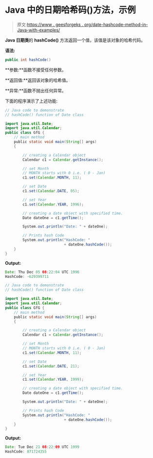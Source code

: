 # Java 中的日期哈希码()方法，示例

> 原文:[https://www . geesforgeks . org/date-hashcode-method-in-Java-with-examples/](https://www.geeksforgeeks.org/date-hashcode-method-in-java-with-examples/)

**Java 日期类**的 **hashCode()** 方法返回一个值，该值是该对象的哈希代码。

**语法:**

```java
public int hashCode()

```

**参数:**函数不接受任何参数。

**返回值:**返回该对象的哈希值。

**异常:**函数不抛出任何异常。

下面的程序演示了上述功能:

```java
// Java code to demonstrate
// hashCode() function of Date class

import java.util.Date;
import java.util.Calendar;
public class GfG {
    // main method
    public static void main(String[] args)
    {

        // creating a Calendar object
        Calendar c1 = Calendar.getInstance();

        // set Month
        // MONTH starts with 0 i.e. ( 0 - Jan)
        c1.set(Calendar.MONTH, 11);

        // set Date
        c1.set(Calendar.DATE, 05);

        // set Year
        c1.set(Calendar.YEAR, 1996);

        // creating a date object with specified time.
        Date dateOne = c1.getTime();

        System.out.println("Date: " + dateOne);

        // Prints hash Code
        System.out.println("HashCode: "
                           + dateOne.hashCode());
    }
}
```

**Output:**

```java
Date: Thu Dec 05 08:22:04 UTC 1996
HashCode: -629399711

```

```java
// Java code to demonstrate
// hashCode() function of Date class

import java.util.Date;
import java.util.Calendar;
public class GfG {
    // main method
    public static void main(String[] args)
    {

        // creating a Calendar object
        Calendar c1 = Calendar.getInstance();

        // set Month
        // MONTH starts with 0 i.e. ( 0 - Jan)
        c1.set(Calendar.MONTH, 11);

        // set Date
        c1.set(Calendar.DATE, 21);

        // set Year
        c1.set(Calendar.YEAR, 1999);

        // creating a date object with specified time.
        Date dateOne = c1.getTime();

        System.out.println("Date: " + dateOne);

        // Prints hash Code
        System.out.println("HashCode: "
                           + dateOne.hashCode());
    }
}
```

**Output:**

```java
Date: Tue Dec 21 08:22:09 UTC 1999
HashCode: 871724355

```